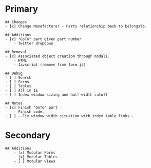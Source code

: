 # Primary
    ## Changes
    - [x] Change Manufacturer - Parts relationship back to belongsTo.
    
    ## Additions
    - [x] "GoTo" part given part number
        - Twitter dropdown
    
    ## Removal
    - [x] Associated object creation through modals.
        - HTML
        - Javscript (remove from form.js)
    
    ## Debug
    - [ ] Search
    - [ ] Forms
    - [ ] Tables
    - [ ] All in IE
    - [ ] Index window sizing and half-width cutoff
    
    ## Notes
    - [x] Finish "GoTo" part
        - Finish code.
    - [ ] ~~Fix window width situation with index table links~~
# Secondary
    ## Additions
        - [x] Modular Forms
        - [x] Modular Tables
        - [ ] Modular Views